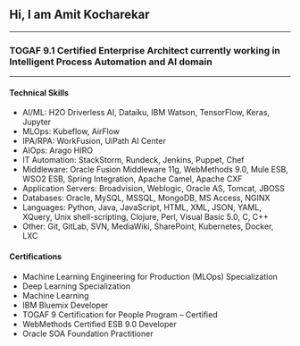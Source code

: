 ## Hi, I am Amit Kocharekar ##
----
### TOGAF 9.1 Certified Enterprise Architect currently working in Intelligent Process Automation and AI domain ###
---

#### Technical Skills ####
- AI/ML: H2O Driverless AI, Dataiku, IBM Watson, TensorFlow, Keras, Jupyter
- MLOps: Kubeflow, AirFlow
- IPA/RPA: WorkFusion, UiPath AI Center
- AIOps: Arago HIRO
- IT Automation: StackStorm, Rundeck, Jenkins, Puppet, Chef
- Middleware: Oracle Fusion Middleware 11g, WebMethods 9.0, Mule ESB, WSO2 ESB, Spring Integration,
Apache Camel, Apache CXF
- Application Servers: Broadvision, Weblogic, Oracle AS, Tomcat, JBOSS
- Databases: Oracle, MySQL, MSSQL, MongoDB, MS Access, NGINX
- Languages: Python, Java, JavaScript, HTML, XML, JSON, YAML, XQuery, Unix shell-scripting, Clojure, Perl,
Visual Basic 5.0, C, C++
- Other: Git, GitLab, SVN, MediaWiki, SharePoint, Kubernetes, Docker, LXC

#### Certifications ####
- Machine Learning Engineering for Production (MLOps) Specialization 
- Deep Learning Specialization 
- Machine Learning 
- IBM Bluemix Developer 
- TOGAF 9 Certification for People Program – Certified 
- WebMethods Certified ESB 9.0 Developer
- Oracle SOA Foundation Practitioner
